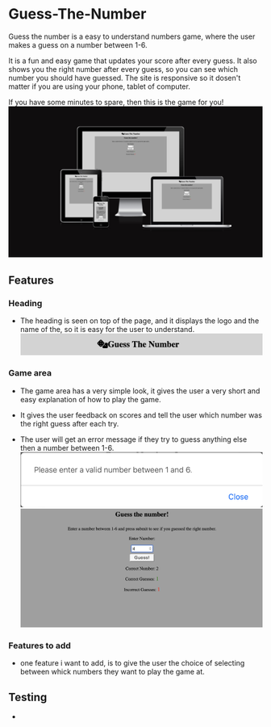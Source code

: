 # Guess-The-Number
Guess the number is a easy to understand numbers game, where the user makes a guess on a number between 1-6.

It is a fun and easy game that updates your score after every guess. It also shows you the right number after every guess, so you can see which number you should have guessed.
The site is responsive so it dosen't matter if you are using your phone, tablet of computer.

If you have some minutes to spare, then this is the game for you!
![Screenshot of the site on diffrent screen sizes.](/assets/images/ui.dev.png)

## Features

### Heading
* The heading is seen on top of the page, and it displays the logo and the name of the, so it is easy for the user to understand.
![picture of the heading](/assets/images/heading-number.png)

### Game area
* The game area has a very simple look, it gives the user a very short and easy explanation of how to play the game.

* It gives the user feedback on scores and tell the user which number was the right guess after each try.

* The user will get an error message if they try to guess anything else then a number between 1-6.
![picture of error message](/assets/images/error.png)
![picture of game area](/assets/images/game-area.png)

### Features to add
* one feature i want to add, is to give the user the choice of selecting between whick numbers they want to play the game at.

## Testing
* 


